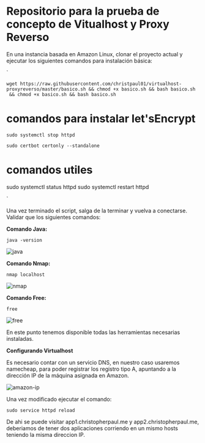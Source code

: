 # Repositorio para la prueba de concepto de Vitualhost y Proxy Reverso

En una instancia basada en Amazon Linux, clonar el proyecto actual y ejecutar los siguientes comandos para instalación básica:

`


```
wget https://raw.githubusercontent.com/christpaul01/virtualhost-proxyreverso/master/basico.sh && chmod +x basico.sh && bash basico.sh
 && chmod +x basico.sh && bash basico.sh
```

# comandos para instalar let'sEncrypt
```
sudo systemctl stop httpd

sudo certbot certonly --standalone
```

# comandos utiles
sudo systemctl status httpd
sudo systemctl restart httpd

`



Una vez terminado el script, salga de la terminar y vuelva a conectarse. Validar que los siguientes comandos:

**Comando Java:**

`
java -version
`

![java](imagenes/java.png)

**Comando Nmap:**

`
nmap localhost
`

![nmap](imagenes/nmap.png)

**Comando Free:**

`
free 
`

![free](imagenes/free.png)

En este punto tenemos disponible todas las herramientas necesarias instaladas.

**Configurando Virtualhost**

Es necesario contar con un servicio DNS, en nuestro caso usaremos namecheap, para poder registrar los registro tipo A, 
apuntando a la dirección IP de la máquina asignada en Amazon. 

![amazon-ip](imagenes/ip-amazo.png)


Una vez modificado ejecutar el comando: 
```
sudo service httpd reload
```

De ahi se puede visitar app1.christopherpaul.me y app2.christopherpaul.me, deberiamos de tener dos aplicaciones corriendo
en un mismo hosts teniendo la misma direccion IP. 